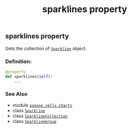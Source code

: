 ﻿---
title: sparklines property
second_title: Aspose.Cells for Python via .NET API References
description: 
type: docs
weight: 260
url: /aspose.cells.charts/sparklinegroup/sparklines/
is_root: false
---

## sparklines property


Gets the collection of [`Sparkline`](/cells/python-net/aspose.cells.charts/sparkline) object.
### Definition:
```python
@property
def sparklines(self):
    ...
```

### See Also
* module [`aspose.cells.charts`](../../)
* class [`Sparkline`](/cells/python-net/aspose.cells.charts/sparkline)
* class [`SparklineCollection`](/cells/python-net/aspose.cells.charts/sparklinecollection)
* class [`SparklineGroup`](/cells/python-net/aspose.cells.charts/sparklinegroup)
